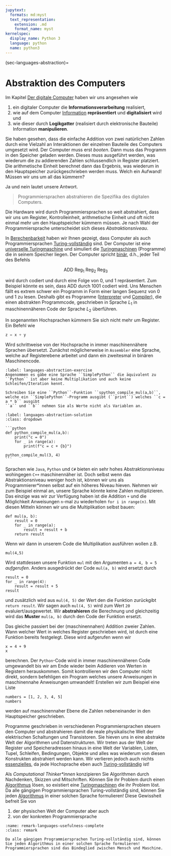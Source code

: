 ```yaml
---
jupytext:
  formats: md:myst
  text_representation:
    extension: .md
    format_name: myst
kernelspec:
  display_name: Python 3
  language: python
  name: python3
---
```


(sec-languages-abstraction)=
# Abstraktion des Computers

Im Kapitel [Der digitale Computer](sec-information-processing) haben wir uns angesehen wie 

1. ein digitaler Computer die **Informationsverarbeitung** realisiert, 
2. wie auf dem Computer [Information](sec-information) **repräsentiert** und **digitalisiert** wird und 
3. wie dieser durch **Logikgatter** (realisiert durch elektronische Bauteile) Information **manipulieren**.

Sie haben gesehen, dass die einfache Addition von zwei natürlichen Zahlen durch eine Vielzahl an Interaktionen der einzelnen Bauteile des Computers umgesetzt wird.
Der Computer muss erst *booten*.
Dann muss das Programm in den Speicher geladen werden.
Dieses muss ausgeführt werden, was wiederum die zu addierenden Zahlen schlussendlich in Register platziert.
Die arithmetische Einheit berechnet dann das Ergebnis, was wiederum in den Hauptspeicher zurückgeschrieben werden muss.
Welch ein Aufwand!
Müssen wir uns um all das kümmern?

Ja und nein lautet unsere Antwort.

>Programmiersprachen abstrahieren die Spezifika des digitalen Computers.

Die Hardware wird durch Programmiersprachen so weit abstrahiert, dass wir uns um Register, Kontrolleinheit, arithmetische Einheit und oft nicht einmal mehr um den Hauptspeicher kümmern müssen.
Je nach Wahl der Programmiersprache unterscheidet sich dieses *Abstraktionsniveau*.

In [Berechenbarkeit](sec-computability) haben wir Ihnen gezeigt, dass Computer als auch Programmiersprachen [Turing-vollständig](def-turing-complete) sind.
Der Computer ist eine [universelle Turingmaschine](sec-utm) und simuliert die [Turingmaschinen](info-universal-turing-machine) (Programme) die in seinem Speicher liegen.
Der Computer spricht [binär](sec-binary-system), d.h., jeder Teil des Befehls

$$\text{ADD } \text{Reg}_1 \text{ Reg}_2 \text{ Reg}_3$$

wird durch codiert und durch eine Folge von $0$, und $1$ repräsentiert.
Zum Beispiel könnte es sein, dass $\text{ADD }$ durch $1001$ codiert wird.
Uns Menschen fällt es extrem schwer ein Programm in Form einer langen Sequenz von $0$ und $1$ zu lesen.
Deshalb gibt es Programme ([Interpreter](def-interpreter) und [Compiler](def-compiler)), die einen abstrakten Programmcode, geschrieben in Sprache $L_1$ in maschinennäheren Code der Sprache $L_2$ überführen.

In sogenannten Hochsprachen kümmern Sie sich nicht mehr um Register.
Ein Befehl wie

```python
z = x + y
```

Wird schrittweise von der Hochsprache in immer maschinennähere Sprachen übersetzt.
Zunächst möglicherweise in ``Assembler`` eine Sprache, welche auf Registerebene arbeitet und dann ein zweitesmal in binären Maschinencode.


```{exercise} Kompilieren und Interpretieren
:label: languages-abstraction-exercise
Angenommen es gäbe eine Sprache ``SimplePython`` die äquivalent zu ``Python`` ist aber keine Multiplikation und auch keine Schleifen/Iteration kennt.

Schreiben Sie eine ``Python``-Funktion ``spython_compile_mul(a,b)``, welche ein ``SimplePython``-Programm ausgibt (``print``) welches ``c = a * b`` ausgibt
``a`` und ``b`` nehmen Sie als Werte nicht als Variablen an.

```

````{solution} languages-abstraction-exercise
:label: languages-abstraction-solution
:class: dropdown

```python
def python_compile_mul(a,b):
    print("c = 0")
    for _ in range(a):
        print(f"c = c + {b}")

python_compile_mul(3, 4)
```

````

Sprachen wie ``Java``, ``Python`` und ``C#`` bieten ein sehr hohes Abstraktionsniveau wohingegen ``C++`` maschinennäher ist.
Doch selbst wenn das Abstraktionsniveau weniger hoch ist, können wir uns als Programmierer\*innen selbst auf ein höheres Niveau hieven.
Nehmen wir zum Beispiel einmal an, unsere Sprache könnte keine Zahlen multiplizieren.
Das einzige was wir zur Verfügung haben ist die Addition ``+`` und die Möglichkeit Anweisungen ``n``-mal zu wiederholen ``for i in range(n)``.
Mit diesen Mitteln können wir uns die Multiplikation selbst bauen:

```{code-cell} python3
def mul(a, b):
    result = 0
    for _ in range(a):
        result = result + b
    return result
```

Wenn wir dann in unserem Code die Multiplikation ausführen wollen z.B.

```{code-cell} python3
mul(4,5)
```

Wird stattdessen unsere Funktion ``mul`` mit den Argumenten ``a = 4, b = 5`` *aufgerufen*.
Anders ausgedrückt der Code ``mul(a, b)`` wird ersetzt durch 

```{code-cell} python3
result = 0
for _ in range(4):
    result = result + 5
result
```

und zusätzlich wird aus ``mul(4, 5)`` der Wert den die Funktion zurückgibt ``return result``.
Wir sagen auch ``mul(4, 5)`` wird zum Wert ``20`` evaluiert/ausgewertet.
Wir **abstrahieren** die Berechnung und gleichzeitig wird das **Muster** ``mul(a, b)`` durch den Code der Funktion ersetzt.

Das gleiche passiert bei der (maschinennahen) Addition zweier Zahlen.
Wann welcher Wert in welches Register geschrieben wird, ist durch eine Funktion bereits festgelegt.
Diese wird aufgerufen wenn wir

```{code-cell} python3
x = 4 + 9
x
```

berechnen.
Der ``Python``-Code wird in immer maschinennäheren Code umgewandelt bis wir am Ende wieder beim Addieren von Werten in Registern herauskommen.
Somit kontrollieren wir den Computer nicht direkt, sondern befehligen ein Program welches unsere Anweisungen in maschinennahe Anweisungen umwandelt!
Erstellen wir zum Beispiel eine Liste

```{code-cell} python3
numbers = [1, 2, 3, 4, 5]
numbers
```

werden auf maschinennaher Ebene die Zahlen nebeneinander in den Hauptspeicher geschrieben.

Programme geschrieben in verschiedenen Programmiersprachen steuern den Computer und abstrahieren damit die reale physikalische Welt der elektrischen Schaltungen und Transistoren.
Sie hieven uns in eine abstrakte Welt der Algorithmen und Datenstrukturen.
Wir treten aus der Welt der Register und Speicheradressen hinaus in eine Welt der Variablen, Listen, Tupel, Schleifen, Bedingungen, Objekte und alles was wiederum von diesen Konstrukten abstrahiert werden kann.
Wir verlieren jedoch auch nichts [essenzielles](sec-essenz-of-computers-and-languages), da jede Hochsprache eben auch [Turing-vollständig](def-turing-complete) ist!

Als *Computational Thinker\*innen* konzipieren Sie Algorithmen durch Nachdenken, Skizzen und Mitschriften.
Können Sie ihr Problem durch einen [Algorithmus](def-algorithm) lösen, so existiert eine [Turingmaschinen](info-universal-turing-machine) die ihr Problem löst.
Da alle gängigen Programmiersprachen Turing-vollständig sind, können Sie jeden [Algorithmus](def-algorithm) in einer solchen Sprache formulieren!
Diese Gewissheit befreit Sie von

1. der physischen Welt der Computer aber auch
2. von der konkreten Programmiersprache

```{admonition} Nutzen der Programmiersprachen
:name: remark-languages-usefulness-complete
:class: remark

Da alle gängigen Programmiersprachen Turing-vollständig sind, können Sie jeden Algorithmus in einer solchen Sprache formulieren!
Programmiersprachen sind das Bindeglied zwischen Mensch und Maschine.

```